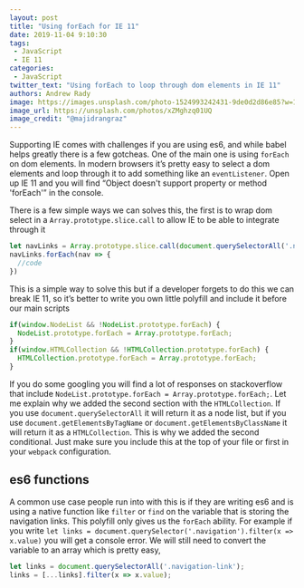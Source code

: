 ```yaml
---
layout: post
title: "Using forEach for IE 11"
date: 2019-11-04 9:10:30
tags:
 - JavaScript
 - IE 11
categories:
 - JavaScript
twitter_text: "Using forEach to loop through dom elements in IE 11"
authors: Andrew Rady
image: https://images.unsplash.com/photo-1524993242431-9de0d2d86e85?w=1000
image_url: https://unsplash.com/photos/xZMghzq01UQ
image_credit: "@majidrangraz"
---
```


Supporting IE comes with challenges if you are using es6, and while babel helps greatly there is a few gotcheas. One of the main one is using `forEach` on dom elements. In modern browsers it’s pretty easy to select a dom elements and loop through it to add something like an `eventListener`. Open up IE 11 and you will find “Object doesn't support property or method 'forEach'” in the console.

There is a few simple ways we can solves this, the first is to wrap dom select in a `Array.prototype.slice.call` to allow IE to be able to integrate through it

```js
let navLinks = Array.prototype.slice.call(document.querySelectorAll('.navigation-link'))
navLinks.forEach(nav => {
  //code
})
```

This is a simple way to solve this but if a developer forgets to do this we can break IE 11, so it’s better to write you own little polyfill and include it before our main scripts

```js
if(window.NodeList && !NodeList.prototype.forEach) {
  NodeList.prototype.forEach = Array.prototype.forEach;
}
if(window.HTMLCollection && !HTMLCollection.prototype.forEach) {
  HTMLCollection.prototype.forEach = Array.prototype.forEach;
}
```

If you do some googling you will find a lot of responses on stackoverflow that include `NodeList.prototype.forEach = Array.prototype.forEach;`. Let me explain why we added the second section with the `HTMLCollection`. If you use `document.querySelectorAll` it will return it as a node list, but if you use `document.getElementsByTagName` or `document.getElementsByClassName` it will return it as a `HTMLCollection`. This is why we added the second conditional. Just make sure you include this at the top of your file or first in your `webpack` configuration.


## es6 functions

A common use case people run into with this is if they are writing es6 and is using a native function like `filter` or `find` on the variable that is storing the navigation links. This polyfill only gives us the `forEach` ability. For example if you write `let links = document.querySelector('.navigation').filter(x => x.value)` you will get a console error. We will still need to convert the variable to an array which is pretty easy,

```js
let links = document.querySelectorAll('.navigation-link');
links = [...links].filter(x => x.value);
```
